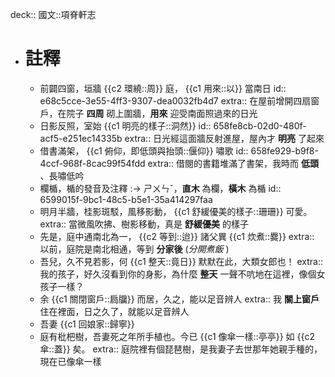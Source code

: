 deck:: 國文::項脊軒志

- # 註釋
	- 前闢四窗，垣牆 {{c2 環繞::周}} 庭， {{c1 用來::以}} 當南日
	  id:: e68c5cce-3e55-4ff3-9307-dea0032fb4d7
	  extra:: 在屋前增開四扇窗戶，在院子 **四周** 砌上圍牆，**用來** 迎受南面照過來的日光
	- 日影反照，室始 {{c1 明亮的樣子::洞然}}
	  id:: 658fe8cb-02d0-480f-acf5-e251ec14335b
	  extra:: 日光經這面牆反射進屋，屋內才 **明亮** 了起來
	- 借書滿架， {{c1 俯仰，即低頭與抬頭::偃仰}} 嘯歌
	  id:: 658fe929-b9f8-4ccf-968f-8cac99f54fdd
	  extra:: 借閱的書籍堆滿了書架，我時而 **低頭** 、長嘯低吟
	- 欄楯，楯的發音及注釋 :-> ㄕㄨㄣˇ，**直木** 為欄，**橫木** 為楯
	  id:: 6599015f-9bc1-48c5-b5e1-35a414297faa
	- 明月半牆，桂影斑駁，風移影動， {{c1 舒緩優美的樣子::珊珊}} 可愛。
	  extra:: 當微風吹拂、樹影移動，真是 **舒緩優美** 的樣子
	- 先是，庭中通南北為一， {{c2 等到::迨}} 諸父異 {{c1 炊煮::爨}}
	  extra:: 以前，庭院是南北相通，等到 **分家後** (*分開煮飯* )
	- 吾兒，久不見若影，何 {{c1 整天::竟日}} 默默在此，大類女郎也！
	  extra:: 我的孩子，好久沒看到你的身影，為什麼 **整天** 一聲不吭地在這裡，像個女孩子一樣？
	- 余 {{c1 關閉窗戶::扃牖}} 而居，久之，能以足音辨人
	  extra:: 我 **關上窗戶** 住在裡面，日之久了，就能以足音辨人
	- 吾妻 {{c1 回娘家::歸寧}}
	- 庭有枇杷樹，吾妻死之年所手植也。今已 {{c1 像傘一樣::亭亭}} 如 {{c2 傘::蓋}} 矣。
	  extra:: 庭院裡有個琵琶樹，是我妻子去世那年她親手種的，現在已像傘一樣